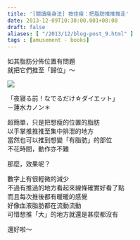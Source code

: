 ```yaml
---
title: '[閱讀瘦身法] 按住瘦：把脂肪推推推走'
date: 2013-12-09T10:30:00.001+08:00
draft: false
aliases: [ "/2013/12/blog-post_9.html" ]
tags : [amusement - books]
---
```


如其脂肪分佈位置有問題  
就把它們推至「歸位」～  

[![](https://4.bp.blogspot.com/-KAzCJD0MPbM/XCdkXeozCiI/AAAAAAAACqo/upxEV3xcz9QUa5KvR6LFB2wsTYtfdnc4gCLcBGAs/s640/33.jpg)](https://4.bp.blogspot.com/-KAzCJD0MPbM/XCdkXeozCiI/AAAAAAAACqo/upxEV3xcz9QUa5KvR6LFB2wsTYtfdnc4gCLcBGAs/s1600/33.jpg)

「夜寝る前！なでるだけ☆ダイエット」  
－蓮水カノン＊  
  
超簡單，只是把想瘦的位置的脂肪  
以手掌推推推至集中排泄的地方  
當然也可以推到想變「有脂肪」的部位  
不花時間，動作亦不難  
  
那麼，效果呢？  
  
數字上有很輕微的減少  
不過有推過的地方看起來線條確實好看了點  
而且每次推後都有暖暖的感覺  
好像血液脂肪都在流動流動  
可惜想推「大」的地方就還是甚麼都沒有  
  
還好啦～